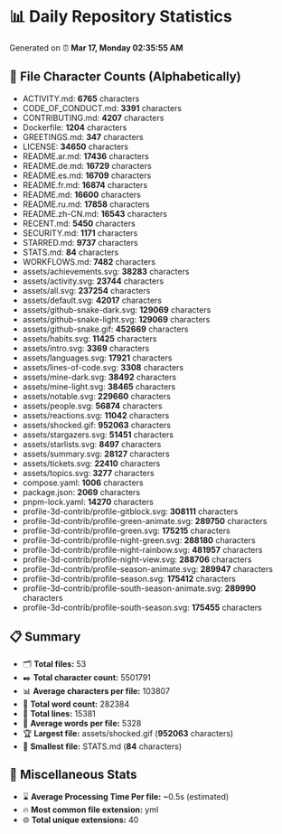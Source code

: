 # 📊 Daily Repository Statistics
Generated on ⏰ **Mar 17, Monday 02:35:55 AM**

## 📂 File Character Counts (Alphabetically)
- ACTIVITY.md: **6765** characters
- CODE_OF_CONDUCT.md: **3391** characters
- CONTRIBUTING.md: **4207** characters
- Dockerfile: **1204** characters
- GREETINGS.md: **347** characters
- LICENSE: **34650** characters
- README.ar.md: **17436** characters
- README.de.md: **16729** characters
- README.es.md: **16709** characters
- README.fr.md: **16874** characters
- README.md: **16600** characters
- README.ru.md: **17858** characters
- README.zh-CN.md: **16543** characters
- RECENT.md: **5450** characters
- SECURITY.md: **1171** characters
- STARRED.md: **9737** characters
- STATS.md: **84** characters
- WORKFLOWS.md: **7482** characters
- assets/achievements.svg: **38283** characters
- assets/activity.svg: **23744** characters
- assets/all.svg: **237254** characters
- assets/default.svg: **42017** characters
- assets/github-snake-dark.svg: **129069** characters
- assets/github-snake-light.svg: **129069** characters
- assets/github-snake.gif: **452669** characters
- assets/habits.svg: **11425** characters
- assets/intro.svg: **3369** characters
- assets/languages.svg: **17921** characters
- assets/lines-of-code.svg: **3308** characters
- assets/mine-dark.svg: **38492** characters
- assets/mine-light.svg: **38465** characters
- assets/notable.svg: **229660** characters
- assets/people.svg: **56874** characters
- assets/reactions.svg: **11042** characters
- assets/shocked.gif: **952063** characters
- assets/stargazers.svg: **51451** characters
- assets/starlists.svg: **8497** characters
- assets/summary.svg: **28127** characters
- assets/tickets.svg: **22410** characters
- assets/topics.svg: **3277** characters
- compose.yaml: **1006** characters
- package.json: **2069** characters
- pnpm-lock.yaml: **14270** characters
- profile-3d-contrib/profile-gitblock.svg: **308111** characters
- profile-3d-contrib/profile-green-animate.svg: **289750** characters
- profile-3d-contrib/profile-green.svg: **175215** characters
- profile-3d-contrib/profile-night-green.svg: **288180** characters
- profile-3d-contrib/profile-night-rainbow.svg: **481957** characters
- profile-3d-contrib/profile-night-view.svg: **288706** characters
- profile-3d-contrib/profile-season-animate.svg: **289947** characters
- profile-3d-contrib/profile-season.svg: **175412** characters
- profile-3d-contrib/profile-south-season-animate.svg: **289990** characters
- profile-3d-contrib/profile-south-season.svg: **175455** characters

## 📋 Summary
- 🗂️ **Total files:** 53
- ✒️ **Total character count:** 5501791
- 📊 **Average characters per file:** 103807
- 📝 **Total word count:** 282384
- 🧾 **Total lines:** 15381
- 📐 **Average words per file:** 5328
- 🏆 **Largest file:** assets/shocked.gif (**952063** characters)
- 🥉 **Smallest file:** STATS.md (**84** characters)

## 🌟 Miscellaneous Stats
- ⌛ **Average Processing Time Per file:** ~0.5s (estimated)
- 🔥 **Most common file extension:** yml
- 🌐 **Total unique extensions:** 40
